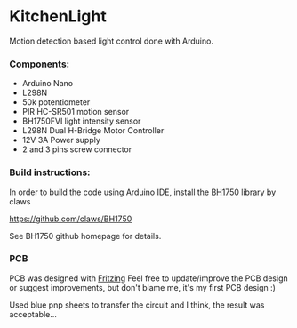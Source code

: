 # KitchenLight
Motion detection based light control done with Arduino.

### Components:
- Arduino Nano
- L298N
- 50k potentiometer
- PIR HC-SR501 motion sensor
- BH1750FVI light intensity sensor
- L298N Dual H-Bridge Motor Controller
- 12V 3A Power supply
- 2 and 3 pins screw connector

### Build instructions:
 In order to build the code using Arduino IDE, install the [BH1750](https://github.com/claws/BH1750) library by claws
 
 https://github.com/claws/BH1750
 
 See BH1750 github homepage for details.
 
 ### PCB
 
 PCB was designed with [Fritzing](http://fritzing.org/)
 Feel free to update/improve the PCB design or suggest improvements, but don't blame me, it's my first PCB design :)
 
 Used blue pnp sheets to transfer the circuit and I think, the result was acceptable...
 

 



